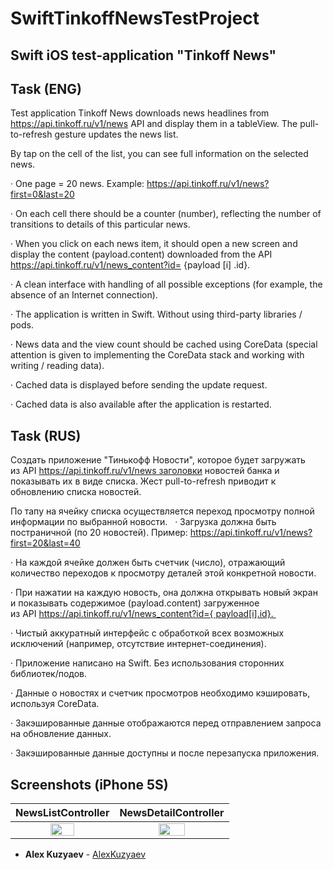 # SwiftTinkoffNewsTestProject

## Swift iOS test-application "Tinkoff News"

## Task (ENG)

Test application Tinkoff News downloads news headlines from https://api.tinkoff.ru/v1/news API and display them in a tableView. The pull-to-refresh gesture updates the news list. 

By tap on the cell of the list, you can see full information on the selected news.

· One page = 20 news. Example: https://api.tinkoff.ru/v1/news?first=0&last=20

· On each cell there should be a counter (number), reflecting the number of transitions to details of this particular news.

· When you click on each news item, it should open a new screen and display the content (payload.content) downloaded from the API https://api.tinkoff.ru/v1/news_content?id= {payload [i] .id}.

· A clean interface with handling of all possible exceptions (for example, the absence of an Internet connection).

· The application is written in Swift. Without using third-party libraries / pods.

· News data and the view count should be cached using CoreData (special attention is given to implementing the CoreData stack and working with writing / reading data).

· Cached data is displayed before sending the update request.

· Cached data is also available after the application is restarted.

## Task (RUS)

Создать приложение "Тинькофф Новости", которое будет загружать из API https://api.tinkoff.ru/v1/news заголовки новостей банка и показывать их в виде списка. Жест pull-to-refresh приводит к обновлению списка новостей.

По тапу на ячейку списка осуществляется переход просмотру полной информации по выбранной новости.
 
· Загрузка должна быть постраничной (по 20 новостей). Пример: https://api.tinkoff.ru/v1/news?first=20&last=40

· На каждой ячейке должен быть счетчик (число), отражающий количество переходов к просмотру деталей этой конкретной новости.

· При нажатии на каждую новость, она должна открывать новый экран и показывать содержимое (payload.content) загруженное из API https://api.tinkoff.ru/v1/news_content?id={ payload[i].id}. 

· Чистый аккуратный интерфейс с обработкой всех возможных исключений (например, отсутствие интернет-соединения).

· Приложение написано на Swift. Без использования сторонних библиотек/подов.

· Данные о новостях и счетчик просмотров необходимо кэшировать, используя CoreData.

· Закэшированные данные отображаются перед отправлением запроса на обновление данных.

· Закэшированные данные доступны и после перезапуска приложения.

## Screenshots (iPhone 5S)

NewsListController            |  NewsDetailController
:-------------------------:|:-------------------------:
<img src="https://user-images.githubusercontent.com/19716289/43050016-23936e92-8e1b-11e8-8705-4d2ffde6ed17.png" width="50%"> | <img src="https://user-images.githubusercontent.com/19716289/43050018-26bb9e82-8e1b-11e8-865b-d2092849515f.png" width="50%">

* **Alex Kuzyaev** - [AlexKuzyaev](https://github.com/AlexKuzyaev)
